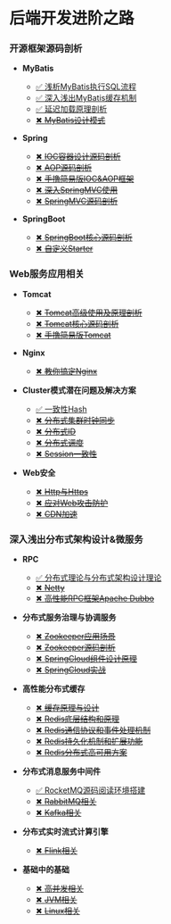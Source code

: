 # 后端开发进阶之路

### 开源框架源码剖析<!-- {docsify-ignore} -->

* **MyBatis**

    - [✅ 浅析MyBatis执行SQL流程](/blog/backend_developer/mybatis/ExecuteSQL.md)
    - [✅ 深入浅出MyBatis缓存机制](/blog/backend_developer/mybatis/ThreeCache.md)
    - [✅ 延迟加载原理剖析](/blog/backend_developer/mybatis/LazyLoading.md)
    - [✖ ~~MyBatis设计模式~~](/blog/backend_developer/mybatis/DesignPattern.md)

* **Spring**
    - [✖ ~~IOC容器设计源码剖析~~]()
    - [✖ ~~AOP源码剖析~~]()
    - [✖ ~~手撸简易版IOC&AOP框架~~]()
    - [✖ ~~深入SpringMVC使用~~]()
    - [✖ ~~SpringMVC源码剖析~~]()

* **SpringBoot**
    - [✖ ~~SpringBoot核心源码剖析~~]()
    - [✖ ~~自定义Starter~~]()

### Web服务应用相关<!-- {docsify-ignore} -->

* **Tomcat**
    - [✖ ~~Tomcat高级使用及原理剖析~~]()
    - [✖ ~~Tomcat核心源码剖析~~]()
    - [✖ ~~手撸简易版Tomcat~~]()

* **Nginx**
    - [✖ ~~教你搞定Nginx~~]()

* **Cluster模式潜在问题及解决方案**
    - [✅ 一致性Hash](/blog/backend_developer/cluster/ConsistentHashing.md)
    - [✖ ~~分布式集群时钟同步~~](/blog/backend_developer/cluster/DistributedTimeSync.md)
    - [✖ ~~分布式ID~~](/blog/backend_developer/cluster/DistributedID.md)
    - [✖ ~~分布式调度~~](/blog/backend_developer/cluster/DistributedDispatch.md)
    - [✖ ~~Session一致性~~](/blog/backend_developer/cluster/ConsistenSession.md)


* **Web安全**
    - [✖ ~~Http与Https~~]()
    - [✖ ~~应对Web攻击防护~~]()
    - [✖ ~~CDN加速~~]()

### 深入浅出分布式架构设计&微服务<!-- {docsify-ignore} -->

* **RPC**
    - [✅ 分布式理论与分布式架构设计理论](/blog/backend_developer/rpc/DistributedArchitectureDesignTheory.md)
    - [✖ ~~Netty~~]()
    - [✖ ~~高性能RPC框架Apache Dubbo~~]()

* **分布式服务治理与协调服务**
    - [✖ ~~Zookeeper应用场景~~]()
    - [✖ ~~Zookeeper源码剖析~~]()
    - [✖ ~~SpringCloud组件设计原理~~]()
    - [✖ ~~SpringCloud实战~~]()


* **高性能分布式缓存**
    - [✖ ~~缓存原理与设计~~]()
    - [✖ ~~Redis底层结构和原理~~]()
    - [✖ ~~Redis通信协议和事件处理机制~~]()
    - [✖ ~~Redis持久化机制和扩展功能~~]()
    - [✖ ~~Redis分布式高可用方案~~]()

* **分布式消息服务中间件**
    - [✅ RocketMQ源码阅读环境搭建](/blog/backend_developer/message/RocketMQSourceSpace.md)
    - [✖ ~~RabbitMQ相关~~]()
    - [✖ ~~Kafka相关~~]()


* **分布式实时流式计算引擎**
    - [✖ ~~Flink相关~~]()

* **基础中的基础**
    - [✖ ~~高并发相关~~]()
    - [✖ ~~JVM相关~~]()
    - [✖ ~~Linux相关~~]()


  


